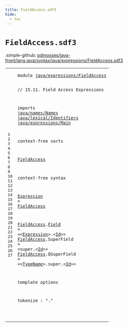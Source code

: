 ```yaml
---
title: FieldAccess.sdf3
hide:
  - toc
---
```


# `FieldAccess.sdf3`

:simple-github: [pdmosses/java-front/lang.java/syntax/java/expressions/FieldAccess.sdf3]

[pdmosses/java-front/lang.java/syntax/java/expressions/FieldAccess.sdf3]: https://github.com/pdmosses/java-front/blob/master/lang.java/syntax/java/expressions/FieldAccess.sdf3 "The source file on GitHub"

<div class="sdf3"><table class="highlighttable"><tbody><tr><td class="linenos"><div class="linenodiv"><pre><span></span>1
2
3
4
5
6
7
8
9
10
11
12
13
14
15
16
17
18
19
20
21
22
23
24
25
26
27
</pre></div></td>
<td class="code"><pre><code><span class="keyword">module</span> <a href="../AssignmentOperators.sdf3/#java/expressions/FieldAccess_118_146" id="java/expressions/FieldAccess_7_35" title="Referenced at ../AssignmentOperators.sdf3 line 7; ../Disambiguation.sdf3 line 9; ../Main.sdf3 line 10">java/expressions/FieldAccess</a>

<span class="layout">// 15.11. Field Access Expressions</span>

<span class="keyword">imports</span>
  <a href="../../names/Names.sdf3/#java/names/Names_7_23" id="java/names/Names_83_99" title="Defined at ../../names/Names.sdf3 line 1">java/names/Names</a>
  <a href="../../lexical/Identifiers.sdf3/#java/lexical/Identifiers_7_31" id="java/lexical/Identifiers_102_126" title="Defined at ../../lexical/Identifiers.sdf3 line 1">java/lexical/Identifiers</a>
  <a href="../Main.sdf3/#java/expressions/Main_7_28" id="java/expressions/Main_129_150" title="Defined at ../Main.sdf3 line 1">java/expressions/Main</a>

<span class="keyword">context-free sorts</span>

  <a href="#FieldAccess_225_236" id="FieldAccess_174_185" title="Referenced at line 16; ../AssignmentOperators.sdf3 line 30; ../Disambiguation.sdf3 line 17, 57">FieldAccess</a>

<span class="keyword">context-free syntax</span>
  
  <a href="#Expression_270_280" id="Expression_212_222" title="Referenced at line 18">Expression</a> = <a href="#FieldAccess_174_185" id="FieldAccess_225_236" title="Defined at line 12, 18, 19, 20">FieldAccess</a>
  
  <a href="#FieldAccess_225_236" id="FieldAccess_242_253" title="Referenced at line 16; ../AssignmentOperators.sdf3 line 30; ../Disambiguation.sdf3 line 17, 57">FieldAccess</a>.<span class="cons_Constructor"><a href="../Disambiguation.sdf3/#Field_420_425" id="Field_254_259" title="Referenced at ../Disambiguation.sdf3 line 17, 57">Field</a></span>       = &lt;&lt;<a href="#Expression_212_222" id="Expression_270_280" title="Defined at line 16">Expression</a>&gt;<span class="cons_String">.</span>&lt;<a href="../../lexical/Identifiers.sdf3/#Id_141_143" id="Id_283_285" title="Defined at ../../lexical/Identifiers.sdf3 line 15, 23">Id</a>&gt;&gt;
  <a href="#FieldAccess_225_236" id="FieldAccess_290_301" title="Referenced at line 16; ../AssignmentOperators.sdf3 line 30; ../Disambiguation.sdf3 line 17, 57">FieldAccess</a>.<span class="cons_Constructor"><span id="SuperField_302_312" title="Not referenced locally, nor via imports">SuperField</span></span>  = &lt;<span class="cons_String">super.</span>&lt;<a href="../../lexical/Identifiers.sdf3/#Id_141_143" id="Id_324_326" title="Defined at ../../lexical/Identifiers.sdf3 line 15, 23">Id</a>&gt;&gt;
  <a href="#FieldAccess_225_236" id="FieldAccess_331_342" title="Referenced at line 16; ../AssignmentOperators.sdf3 line 30; ../Disambiguation.sdf3 line 17, 57">FieldAccess</a>.<span class="cons_Constructor"><span id="QSuperField_343_354" title="Not referenced locally, nor via imports">QSuperField</span></span> = &lt;&lt;<a href="../../names/Names.sdf3/#TypeName_145_153" id="TypeName_359_367" title="Defined at ../../names/Names.sdf3 line 11, 21, 22">TypeName</a>&gt;<span class="cons_String">.super.</span>&lt;<a href="../../lexical/Identifiers.sdf3/#Id_141_143" id="Id_376_378" title="Defined at ../../lexical/Identifiers.sdf3 line 15, 23">Id</a>&gt;&gt;


<span class="keyword">template options</span>
  
  <span class="keyword">tokenize</span> : "."
  
  
</code></pre></td></tr></tbody></table></div>